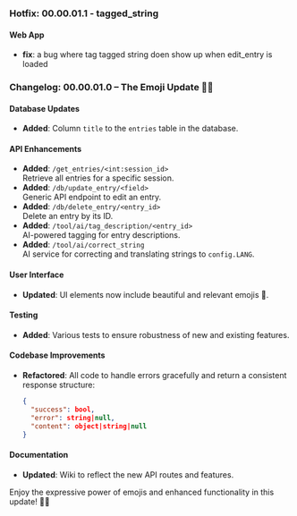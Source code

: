 ### Hotfix: 00.00.01.1 - tagged_string

#### **Web App**
- **fix**: a bug where tag tagged string doen show up when edit_entry is loaded


### Changelog: 00.00.01.0 – The Emoji Update 🎉✨

#### **Database Updates**
- **Added**: Column `title` to the `entries` table in the database.

#### **API Enhancements**
- **Added**: `/get_entries/<int:session_id>`  
  Retrieve all entries for a specific session. 
- **Added**: `/db/update_entry/<field>`  
  Generic API endpoint to edit an entry. 
- **Added**: `/db/delete_entry/<entry_id>`  
  Delete an entry by its ID. 
- **Added**: `/tool/ai/tag_description/<entry_id>`  
  AI-powered tagging for entry descriptions. 
- **Added**: `/tool/ai/correct_string`  
  AI service for correcting and translating strings to `config.LANG`.

#### **User Interface**
- **Updated**: UI elements now include beautiful and relevant emojis 🎨.

#### **Testing**
- **Added**: Various tests to ensure robustness of new and existing features.

#### **Codebase Improvements**
- **Refactored**: All code to handle errors gracefully and return a consistent response structure:  
  ```json
  {
    "success": bool,
    "error": string|null,
    "content": object|string|null
  }
  ```

#### **Documentation**
- **Updated**: Wiki to reflect the new API routes and features.

Enjoy the expressive power of emojis and enhanced functionality in this update! 🎈🎉
